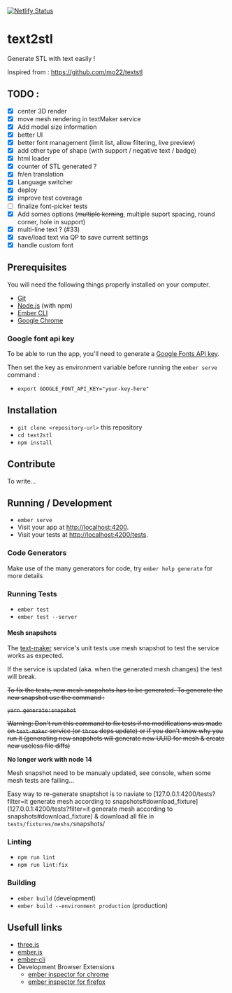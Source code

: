 [![Netlify Status](https://api.netlify.com/api/v1/badges/84ec36dc-4fef-4f8f-b482-b0b1d550baba/deploy-status)](https://app.netlify.com/sites/text2stl/deploys)


# text2stl

Generate STL with text easily !

Inspired from : https://github.com/mo22/textstl

## TODO : 

- [x] center 3D render
- [x] move mesh rendering in textMaker service
- [x] Add model size information
- [x] better UI
- [x] better font management (limit list, allow filtering, live preview)
- [x] add other type of shape (with support / negative text / badge)
- [x] html loader
- [x] counter of STL generated ?
- [x] fr/en translation
- [x] Language switcher
- [x] deploy
- [x] improve test coverage
- [ ] finalize font-picker tests
- [x] Add somes options (~~multiple kerning~~, multiple suport spacing, round corner, hole in support)
- [x] multi-line text ? (#33)
- [x] save/load text via  QP to save current settings
- [x] handle custom font

## Prerequisites

You will need the following things properly installed on your computer.

* [Git](https://git-scm.com/)
* [Node.js](https://nodejs.org/) (with npm)
* [Ember CLI](https://cli.emberjs.com/release/)
* [Google Chrome](https://google.com/chrome/)

### Google font api key

To be able to run the app, you'll need to generate a [Google Fonts API key](https://developers.google.com/fonts/docs/developer_api#APIKey).

Then set the key as environment variable before running the `ember serve` command :
* `export GOOGLE_FONT_API_KEY="your-key-here"`


## Installation

* `git clone <repository-url>` this repository
* `cd text2stl`
* `npm install`

## Contribute

To write...

## Running / Development

* `ember serve`
* Visit your app at [http://localhost:4200](http://localhost:4200).
* Visit your tests at [http://localhost:4200/tests](http://localhost:4200/tests).

### Code Generators

Make use of the many generators for code, try `ember help generate` for more details

### Running Tests

* `ember test`
* `ember test --server`

#### Mesh snapshots

The [text-maker](https://github.com/romgere/text2stl/blob/master/app/services/text-maker.ts) service's unit tests use mesh snapshot to test the service works as expected.

If the service is updated (aka. when the generated mesh changes) the test will break.

~~To fix the tests, new mesh snapshots has to be generated. To generate the new snapshot use the command :~~

~~`yarn generate:snapshot`~~

~~Warning: Don't run this command to fix tests if no modifications was made on `text-maker` service (or `three` deps update) or if you don't know why you run it (generating new snapshots will generate new UUID for mesh & create new useless file diffs)~~

**No longer work with node 14**

Mesh snapshot need to be manualy updated, see console, when some mesh tests are failing...

Easy way to re-generate snaptshot is to naviate to [127.0.0.1:4200/tests?filter=it generate mesh according to snapshots#download_fixture](127.0.0.1:4200/tests?filter=it generate mesh according to snapshots#download_fixture) & download all file in `tests/fixtures/meshs/`snapshots/

### Linting

* `npm run lint`
* `npm run lint:fix`

### Building

* `ember build` (development)
* `ember build --environment production` (production)


## Usefull links

* [three.js](https://threejs.org/)
* [ember.js](https://emberjs.com/)
* [ember-cli](https://cli.emberjs.com/release/)
* Development Browser Extensions
  * [ember inspector for chrome](https://chrome.google.com/webstore/detail/ember-inspector/bmdblncegkenkacieihfhpjfppoconhi)
  * [ember inspector for firefox](https://addons.mozilla.org/en-US/firefox/addon/ember-inspector/)

